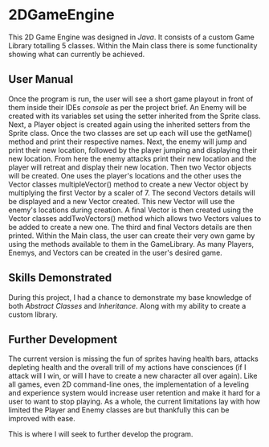# 2DGameEngine
This 2D Game Engine was designed in *Java*. It consists of a custom Game Library totalling 5 classes. Within the Main class there is some functionality showing what can currently be achieved.

## User Manual
Once the program is run, the user will see a short game playout in front of them inside their IDEs *console* as per the project brief. An Enemy will be created with its variables set using the setter inherited from the Sprite class. Next, a Player object is created again using the inherited setters from the Sprite class. Once the two classes are set up each will use the getName() method and print their respective names.
Next, the enemy will jump and print their new location, followed by the player jumping and displaying their new location. From here the enemy attacks print their new location and the player will retreat and display their new location. Then two Vector objects will be created. One uses the player's locations and the other uses the Vector classes multipleVector() method to create a new Vector object by multiplying the first Vector by a scaler of 7. The second Vectors details will be displayed and a new Vector created. This new Vector will use the enemy's locations during creation. A final Vector is then created using the Vector classes addTwoVectors() method which allows two Vectors values to be added to create a new one. The third and final Vectors details are then printed.
Within the Main class, the user can create their very own game by using the methods available to them in the GameLibrary. As many Players, Enemys, and Vectors can be created in the user's desired game.



## Skills Demonstrated
During this project, I had a chance to demonstrate my base knowledge of both *Abstract Classes* and *Inheritance*. Along with my ability to create a custom library.

## Further Development
The current version is missing the fun of sprites having health bars, attacks depleting health and the overall trill of my actions have consciences (if I attack will I win, or will I have to create a new character all over again). Like all games, even 2D command-line ones, the implementation of a leveling and experience system would increase user retention and make it hard for a user to want to stop playing. As a whole, the current limitations lay with how limited the Player and Enemy classes are but thankfully this can be improved with ease.

This is where I will seek to further develop the program.

